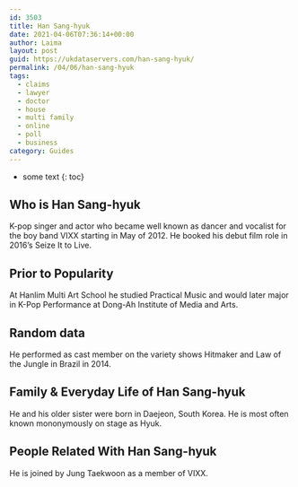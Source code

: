 ```yaml
---
id: 3503
title: Han Sang-hyuk
date: 2021-04-06T07:36:14+00:00
author: Laima
layout: post
guid: https://ukdataservers.com/han-sang-hyuk/
permalink: /04/06/han-sang-hyuk
tags:
  - claims
  - lawyer
  - doctor
  - house
  - multi family
  - online
  - poll
  - business
category: Guides
---
```


* some text
{: toc}


## Who is Han Sang-hyuk
                  
                  
                  
K-pop singer and actor who became well known as dancer and vocalist for the boy band VIXX starting in May of 2012. He booked his debut film role in 2016&#8217;s Seize It to Live.
                  
              
            
              
            
                
                
                
## Prior to Popularity
                  
                  
                  
At Hanlim Multi Art School he studied Practical Music and would later major in K-Pop Performance at Dong-Ah Institute of Media and Arts.
                  
              
            
              
            
                
                
                
## Random data
                  
                  
                  
He performed as cast member on the variety shows Hitmaker and Law of the Jungle in Brazil in 2014.
                  
              
            
              
            
                
                
                
## Family & Everyday Life of Han Sang-hyuk
                  
                  
                  
He and his older sister were born in Daejeon, South Korea. He is most often known mononymously on stage as Hyuk.
                  
              
            
              
            
                
                
                
## People Related With Han Sang-hyuk
                  
                  
                  
He is joined by Jung Taekwoon as a member of VIXX.
                  
              
            
              
            
                
              
            
              
              
            
            
              
            
          
          
          